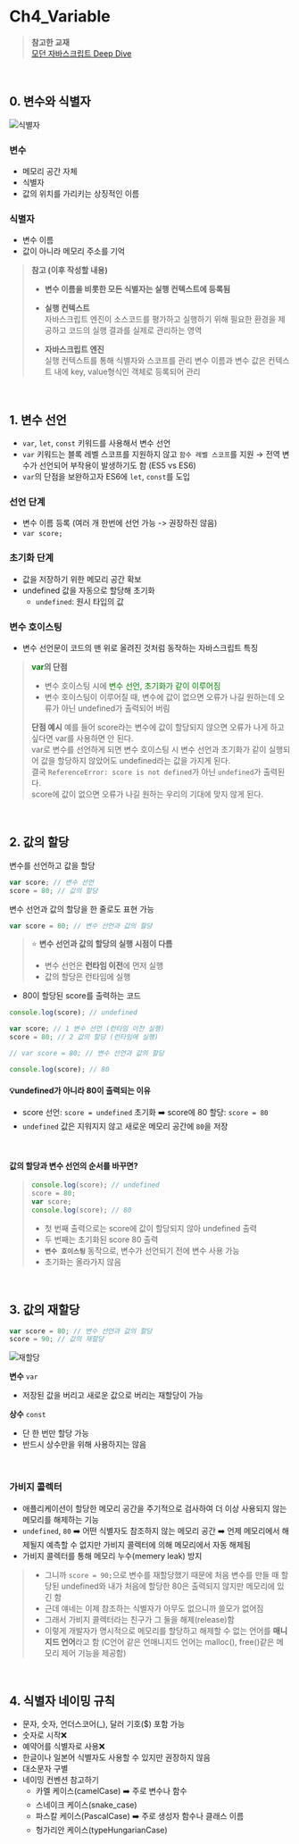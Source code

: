 # Ch4_Variable

> **참고한 교재**  
> [모던 자바스크립트 Deep Dive](https://product.kyobobook.co.kr/detail/S000001766445)

<br>

## 0. 변수와 식별자

![식별자](image/%EC%8B%9D%EB%B3%84%EC%9E%90.png)

### 변수

- 메모리 공간 자체
- 식별자
- 값의 위치를 가리키는 상징적인 이름

### 식별자

- 변수 이름
- 값이 아니라 메모리 주소를 기억

> **참고 (이후 작성할 내용)**
>
> - **변수 이름을 비롯한 모든 식별자는 실행 컨텍스트에 등록됨**
> - **실행 컨텍스트**  
>   자바스크립트 엔진이 소스코드를 평가하고 실행하기 위해 필요한 환경을 제공하고 코드의 실행 결과를 실제로 관리하는 영역
>
> - **자바스크립트 엔진**  
>   실행 컨텍스트를 통해 식별자와 스코프를 관리
>   변수 이름과 변수 값은 컨텍스트 내에 key, value형식인 객체로 등록되어 관리

<br>

## 1. 변수 선언

- `var`, `let`, `const` 키워드를 사용해서 변수 선언
- `var` 키워드는 블록 레벨 스코프를 지원하지 않고 `함수 레벨 스코프`를 지원
  → 전역 변수가 선언되어 부작용이 발생하기도 함 (ES5 vs ES6)
- `var`의 단점을 보완하고자 ES6에 `let`, `const`를 도입

### 선언 단계

- 변수 이름 등록 (여러 개 한번에 선언 가능 -> 권장하진 않음)
- `var score;`

### 초기화 단계

- 값을 저장하기 위한 메모리 공간 확보
- undefined 값을 자동으로 할당해 초기화
  - `undefined`: 원시 타입의 값

### 변수 호이스팅

- 변수 선언문이 코드의 맨 위로 올려진 것처럼 동작하는 자바스크립트 특징

> **<span style="color:green;">var</span>의 단점**
>
> - 변수 호이스팅 시에 <span style="color:green;">변수 선언, 초기화가 같이 이루어짐 </span>
> - 변수 호이스팅이 이루어질 때, 변수에 값이 없으면 오류가 나길 원하는데 오류가 아닌 undefined가 출력되어 버림
>
> **단점 예시**
> 예를 들어 score라는 변수에 값이 할당되지 않으면 오류가 나게 하고 싶다면 var를 사용하면 안 된다.  
> var로 변수를 선언하게 되면 변수 호이스팅 시 변수 선언과 초기화가 같이 실행되어 값을 할당하지 않았어도 undefined라는 값을 가지게 된다.  
> 결국 `ReferenceError: score is not defined`가 아닌 `undefined`가 출력된다.  
> score에 값이 없으면 오류가 나길 원하는 우리의 기대에 맞지 않게 된다.

<br>

## 2. 값의 할당

변수를 선언하고 값을 할당

```javascript
var score; // 변수 선언
score = 80; // 값의 할당
```

변수 선언과 값의 할당을 한 줄로도 표현 가능

```javascript
var score = 80; // 변수 선언과 값의 할당
```

> ⭐ **변수 선언과 값의 할당의 실행 시점이 다름**
>
> - 변수 선언은 **런타임 이전**에 먼저 실행
> - 값의 할당은 런타임에 실행

- 80이 할당된 score를 출력하는 코드

```javascript
console.log(score); // undefined

var score; // 1 변수 선언 (런타임 이전 실행)
score = 80; // 2 값의 할당 (런타임에 실행)

// var score = 80; // 변수 선언과 값의 할당

console.log(score); // 80
```

#### 💡undefined가 아니라 80이 출력되는 이유

- score 선언: `score = undefined` 초기화 ➡️ score에 80 할당: `score = 80`
- `undefined` 값은 지워지지 않고 새로운 메모리 공간에 `80`을 저장

<br>

#### 값의 할당과 변수 선언의 순서를 바꾸면?

> ```javascript
> console.log(score); // undefined
> score = 80;
> var score;
> console.log(score); // 80
> ```
>
> - 첫 번째 출력으로는 score에 값이 할당되지 않아 undefined 출력
> - 두 번째는 초기화된 score 80 출력
> - **`변수 호이스팅`** 동작으로, 변수가 선언되기 전에 변수 사용 가능
> - 초기화는 올라가지 않음

<br>

## 3. 값의 재할당

```javascript
var score = 80; // 변수 선언과 값의 할당
score = 90; // 값의 재할당
```

![재할당](image/%EC%9E%AC%ED%95%A0%EB%8B%B9.png)

**변수** `var`

- 저장된 값을 버리고 새로운 값으로 버리는 재할당이 가능

**상수** `const`

- 단 한 번만 할당 가능
- 반드시 상수만을 위해 사용하지는 않음

<br>

### 가비지 콜렉터

- 애플리케이션이 할당한 메모리 공간을 주기적으로 검사하여 더 이상 사용되지 않는 메모리를 해제하는 기능
- `undefined`, `80` ➡️ 어떤 식별자도 참조하지 않는 메모리 공간 ➡️ 언제 메모리에서 해제될지 예측할 수 없지만 가비지 콜렉터에 의해 메모리에서 자동 해제됨
- 가비지 콜렉터를 통해 메모리 누수(memery leak) 방지

> - 그니까 `score = 90;`으로 변수를 재할당했기 때문에 처음 변수를 만들 때 할당된 undefined와 내가 처음에 할당한 80은 출력되지 않지만 메모리에 있긴 함
> - 근데 얘네는 이제 참조하는 식별자가 아무도 없으니까 쓸모가 없어짐
> - 그래서 가비지 콜렉터라는 친구가 그 둘을 해제(release)함
> - 이렇게 개발자가 명시적으로 메모리를 할당하고 해제할 수 없는 언어를 **매니지드 언어**라고 함
>   (C언어 같은 언매니지드 언어는 malloc(), free()같은 메모리 제어 기능을 제공함)

<br>

## 4. 식별자 네이밍 규칙

- 문자, 숫자, 언더스코어(\_), 달러 기호($) 포함 가능
- 숫자로 시작❌
- 예약어를 식별자로 사용❌
- 한글이나 일본어 식별자도 사용할 수 있지만 권장하지 않음
- 대소문자 구별
- 네이밍 컨벤션 참고하기
  - 카멜 케이스(camelCase) ➡️ 주로 변수나 함수
  - 스네이크 케이스(snake_case)
  - 파스칼 케이스(PascalCase) ➡️ 주로 생성자 함수나 클래스 이름
  - 헝가리안 케이스(typeHungarianCase)
